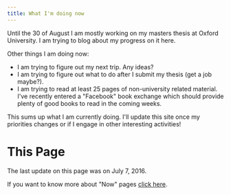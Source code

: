 ```yaml
---
title: What I'm doing now
---
```

Until the 30 of August I am mostly working on my masters thesis at Oxford
University. I am trying to blog about my progress on it here.


Other things I am doing now:

* I am trying to figure out my next trip. Any ideas?
* I am trying to figure out what to do after I submit my thesis (get a job maybe?).
* I am trying to read at least 25 pages of non-university related material.
  I've recently entered a "Facebook" book exchange which should provide plenty
  of good books to read in the coming weeks.

This sums up what I am currently doing. I'll update this site once my priorities
changes or if I engage in other interesting activities!

# This Page
The last update on this page was on  July 7, 2016.

If you want to know more about "Now" pages [click here](http://nownownow.com/about).
